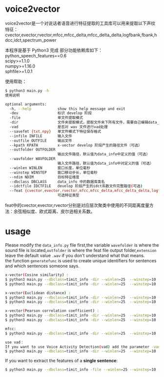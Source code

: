 # voice2vector 
voice2vector是一个对说话者语音进行特征提取的工具库可以用来提取以下声纹特征：
cvector,evector,rvector,mfcc,mfcc_delta,mfcc_delta_delta,logfbank,fbank,hdcc,idct,spectrum_power

本程序是基于 Python3 完成
部分功能依赖库如下：  
python_speech_features==0.6  
scipy>=1.1.0  
numpy>=1.16.0  
sphfile>=1.0.1  


使用帮助：

```bash
$ python3 main.py -h
使用说明

optional arguments:  
  -h, --help            show this help message and exit  
  -dev                  标识 develop 阶段  
  -file                 单文件提取模式  
  -dir                  文件夹提取模式，提取文件夹下所有文件，需要自己编辑data_info文件中的方法类  
  -vad                  是否对 wav 文件进行vad处理  
  --savefmt {txt,npy}   单文件模式下特征保存格式  
  --infile INFILE       输入文件  
  --outfile OUTFILE     输出文件  
  --kpath KPATH         x-vector develop 阶段产生的路径文件（可选）  
  --outfolder OUTFOLDER
                        输出文件路径，默认值为data_info中定义的值（可选）  
  --wavfolder WAVFOLDER
                        输入文件路径，默认值为data_info中对定义的值（可选）  
  --winlen WINLEN       窗口长度，单位毫秒  
  --winstep WINSTEP     窗口移动步长，单位毫秒  
  --ndim NDIM           目标特征维度  
  --dbclass DBCLASS     data_info 中的数据库类名  
  --idctfile IDCTFILE   develop 阶段产生的idct系数文件完整路径(可选)  
  --feat {cvector,evector,rvector,mfcc,mfcc_delta,mfcc_delta_delta,logfbank,fbank,hdcc,idct,spectrum_power}
                        可选特征类型  
```
feat中的cvector,evector,rvector分别是对应层次聚类中使用的不同距离度量方法：余弦相似度、欧式距离、皮尔逊相关系数。

# usage
Please modify the `data_info.py` file first,the variable `wavefolder` is where the sound file is located,`outfolder` is where the feat file output folder,`extension` leave the default value `.wav` if you don't understand what that means.  
the function `generatefunc` is used to create unique identifiers for sentences and which sentences someone says.
```bash
x-vector(Cosine similarity) :
$ python3 main.py --dbclass=timit_info -dir --winlen=25  --winstep=10 -dev --feat=cvector --ndim=15
$ python3 main.py --dbclass=timit_info -dir --winlen=25  --winstep=10 --feat=cvector --ndim=15

x-vector(Euclidean distance) :
$ python3 main.py --dbclass=timit_info -dir --winlen=25  --winstep=10 -dev --feat=evector --ndim=15
$ python3 main.py --dbclass=timit_info -dir --winlen=25  --winstep=10 --feat=evector --ndim=15

x-vector(Pearson correlation coefficient) :
$ python3 main.py --dbclass=timit_info -dir --winlen=25  --winstep=10 -dev --feat=rvector --ndim=15
$ python3 main.py --dbclass=timit_info -dir --winlen=25  --winstep=10 --feat=rvector --ndim=15

mfcc:
$ python3 main.py --dbclass=timit_info -dir --winlen=25  --winstep=10 --feat=mfcc

use vad：
If you want to use Voice Activity Detection(vad) add the parameter -vad After the command line，example
$ python3 main.py --dbclass=timit_info -dir --winlen=25  --winstep=10 --feat=mfcc -vad
```
If you want to extract the features of a <b>single sentence</b>:
```bash
$ python3 main.py --dbclass=timit_info -file --winlen=25 --winstep=10 --feat=mfcc --infile=INPUT_FILEPATH --outfile=OUTPUT_FILEPATH --savefmt=npy
```
